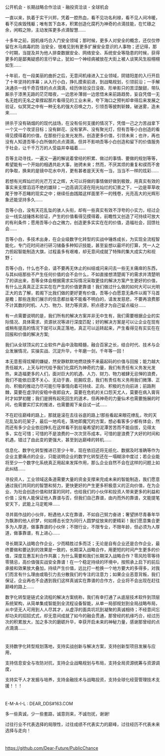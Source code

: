 #

公开机会 - 长期战略合作洽谈 - 融投资洽谈 - 全球机会

一直以来，执着于实干兴邦，凭着一腔热血，看不见功名利禄，看不见人间冷暖，看不见疾毁残躯；唯有苦下血本，积累创造化腐朽为神奇的点滴技能，在忙碌之余，闲暇之隙，主动发挥更多点滴智慧......

十多年之前，因机缘巧合入门安全领域；那时候，更多人对安全的概念，还仅仅停留在木马病毒的防 治安全，很难见到有更多扩展安全意识的人事物；还记得，那个时期，当提及并为他人排查数据安全、网络安全、系统安全等隐患的时候，获得更多的是鄙夷疑惑的言行举止，犹如一个神经病被放在大街上被人谈笑风生般栩栩如生......

十年前，在一段美丽的曲折之后，无意间机缘进入工业领域，阴错阳差的入行开启了十年坚持的序幕；从入行小白，挣扎摸索前进，到战略规划，引领前沿；一手解决通杀一线千奇百怪的点点滴滴，经历体验没日没夜、形单影只的苦涩酸甜，带队厮杀于漆黑无路的茫茫暗夜，一边思补薄弱一边思悟未来前路趋势，妄自凭借一无名无姓的无名之辈撑起那片看得见的工业未来，夸下海口之预判却幸得后来发展之验证，似冥冥之中有一种无名的强大召唤之力，引领吾等披荆斩棘，破迷雾，造未来......

拼杀于没有硝烟的的现代战场，在没有任何支援的情况下，凭借一己之力苦战拿下一个又一个攻坚目标；没有鲜花、没有掌声、没有聚光灯，但有吾等小白创造的看得见摸得着的价值，在那些行业发光发热，创造更多价值，引领未来；也许，再也没有人知道吾等小白所做的点点滴滴，但并不影响吾等小白创造和留下的价值服务于社会，让千千万万的人受益并幸福着......


吾等主动寻找，一遍又一遍的解说着曾经的积累、做过的事情、要做的规划等等，希望能有一个开始的相遇共赴大事，驰骋未来；然而，不厌其烦的重复和锲而不舍的争取，换来的是镜中花水中月，更有甚者是天天有一当，当当不一样的炫彩......

若想有光辉灿烂的光芒万丈之辉，大可以将做的事情做好做到极致，用真实有效的事实来支撑滔滔不绝的雄辩；一边高调沉浸在阳光灿烂的幻景之下，一边是草草收尾于惨不忍睹的现实之中；继续任由践踏这样面里不一的残卷，光亮高大的光辉形象还能坚持多久......

吾等小白，没有天花乱坠的骇人头衔，却有一些真实有效不浮夸的小实力，经过企业一线实战锤炼和验证，产生的价值看得见摸得着，前瞻性又创造了可持续可放大的有利条件；愿用吾等小白之微力，创造更多实实在在的价值，造福社会，回馈社会......

吾等小白，多技术出身，在企业级数字化转型的实战中锤炼成长，为实现全流程智能化，专门花时间进行研习储备多种知识技能，甚至妄想以最坏的打算，凭一人之力担起智能制造大旗，过程虽多有艰难，却无意间成就了特殊的集大成实力和视野；

吾等小白，什么也不会，请不要再无休止的纠结或问来问去一些无关痛痒的东西，与其纠结那些不产生任何价值的会不会什么，不如直接想清楚阁下的需求并清楚明了的讲出来，吾等全体会根据需求实际情况采取更佳的解决方案产生更好的价值，有什么比真真正正实实在在产生的价值更靠谱！我们做过什么做的如何大可以光明正大的去了解，若阁下比我们做的更好更有价值，吾等小白愿意无条件以阁下马首是瞻；那些连我们展示的信息都丝毫不能看不明白的，请发发慈悲，不要再浪费那不计其数的时机、人力、物力、财力等资源，积点德才为自己留点福分......

有一点需要说明的是，我们所有的解决方案并非无中生有，我们需要根据企业的实际情况、具体需求、资源状况等进行深度匹配；好的解决方案是可以让企业在现有或稍有提高的情况下就可以真正落地，真正可以运转起来，产生看得见有实实在在回报和价值的解决方案;

我们从全球顶尖的工业软件产品中汲取精髓，融合百家之长，结合时代、技术与企业发展情况，实操实战、沉淀升华，十年磨一剑，千年等一回！

本无意惹得炫耀的嫌疑，然安静默默地燃烧换不来最起码的价值与回报；能力越大责任越大，上天与时代给予我们化腐朽为神奇的力量，我们有责任有义务发光发热，来造福更多的人们，面对巨大的机遇、人力、财力、物力被肆无忌惮的浪费，我们不能依旧漠不关心、无动于衷、扼腕叹息，我们有责任有义务用我们微薄、正向、积极的推动力尽可能引导事情向着可持续、正向、积极的方向前进；前路荆棘，莫要在虚浮的安稳中夜郎自大，莫要在危机的关口怨天尤人，莫要在病入膏肓时才如梦初醒；我们是拥有起死回生的道术，但再神奇的力量仙术也需要施展的时间，也需要实打实的推进，也需要阁下亲自试一试......

不在赶往巅峰的路上，那就是滚在去往谷底的路上!那些看起来眼花缭乱，吹的天花乱坠的花架子，最后一地鸡毛，落地即魔咒的方案，想必看客多少都有体会，然而还有多少企业依旧挣扎在这样看不到丝毫希望的泥潭苦苦而不能自拔，见得太多，实在可惜；可惜的不是浪费的一次次货币成本，可惜的是浪费了大好的时间和机遇，错过了由此变的更强大，甚至到达巅峰的转机......

信息化、数字化转型推进已至少十年，现在依旧还将无纸化、数据及时准确等作为企业主要痛点的企业，只能说明企业的数字化转型还在一塌糊涂中度过；若企业能将至少一个数字化系统真正用起来发挥作用，那么企业自然不会在这样的问题上如此纠结......

寻投资人，工业领域这条道需要大量的资金支撑来完成未来的智能制造，我们愿意通过我们共同的的智慧和努力，更快更好的产生更多积极意义的正向价值，在为企业、为社会创造价值和财富的同时，也给我们的小伙伴和投资人带来更多的利益和价值；没有人能保证他人靠谱与否，但我们自己靠谱，由内而外的靠谱，文能提笔安天下，武能上马定乾坤......

寻并肩作战的小伙伴，盼遇他人实在靠谱，不如自己努力奋进；奢望拼尽青春年华为飘渺的他人织梦，何如搏击长空为同行人圆梦绽放来的更精彩！我们愿意集合更多为人厚道，做事靠谱的小伙伴；不限行业，不限专业，不限年龄，但必须为人厚道，做事靠谱，有上进心......

寻长期深入战略合作企业，少而精胜过多而泛；无论是自有企业还是合作企业，最终要做和要达到的效果是一致的，长期深入战略合作，用更短的时间产生更多的价值，深度互惠互利合作共赢；为什么需要和我们长期深入战略合作？零风险零等待零猜忌，高价值强实战安全靠谱！在一个稳定持续的环境中，按照承上启下的前后承接和效果放大叠加，持续产生价值，远比打一枪换一个地方要大的多得多，对我们而言有什么理由或吸引力去分散我们的专注的注意力；如果企业恶意背叛，我们保证，企业再也不会遇到我们这样真诚实在靠谱的合作方，企业将不会出现在赶往巅峰的路上......

数字化转型是链式全流程的解决方案统称，我们有幸打通了从底层技术软件到顶层系统架构，从简单集成智能到全流程设备智能，从单一局部规划到全局战略布局，从中坚无人可用到人人尽其才，从虚浮的面具坑坑到凝聚的真诚相待；不经意间忘却功夫的招招式式，却无意间成就了如今的融会贯通，那曾经的机缘巧合，经过历次的积累放大，加之多次的磨砺升华，幸获开启未来的神秘力量，感谢那曾经的点点滴滴......


#
支持数字化转型规划落地，支持实战创新与解决方案，支持创新型项目发展与应用，

支持信息安全与攻防对抗，支持企业战略规划与布局，支持全局资源统筹与资源调度，

支持实干人才发掘与培养，支持金融技术与战略投资，支持全球化经营管理技术支援！！！

#
E-M-A-I-L : DEAR_DDS#163.COM

多一些真诚，少一些套路，诚意则来，不诚勿扰，谢谢!

过往行业不代表选择的局限性，过往成绩不代表实力的巅峰，过往经历不代表未来选择与走向！

#
https://github.com/Dear-Future/PublicChance
#
